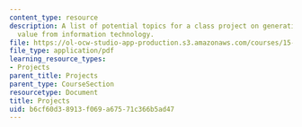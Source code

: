 ```yaml
---
content_type: resource
description: A list of potential topics for a class project on generating business
  value from information technology.
file: https://ol-ocw-studio-app-production.s3.amazonaws.com/courses/15-571-generating-business-value-from-information-technology-spring-2009/b6cf60d38913f069a67571c366b5ad47_MIT15_571s09_proj02_list.pdf
file_type: application/pdf
learning_resource_types:
- Projects
parent_title: Projects
parent_type: CourseSection
resourcetype: Document
title: Projects
uid: b6cf60d3-8913-f069-a675-71c366b5ad47
---
```

